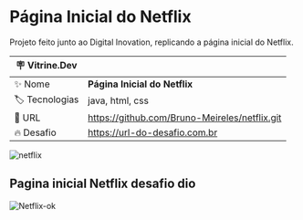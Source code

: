 # Página Inicial do Netflix

Projeto feito junto ao Digital Inovation, replicando a página inicial do Netflix.

| :placard: Vitrine.Dev |     |
| -------------  | --- |
| :sparkles: Nome        | **Página Inicial do Netflix**
| :label: Tecnologias | java, html, css
| :rocket: URL         | https://github.com/Bruno-Meireles/netflix.git
| :fire: Desafio     | https://url-do-desafio.com.br

<!-- Inserir imagem com a #vitrinedev ao final do link -->
  
![netflix](https://user-images.githubusercontent.com/88012503/191636624-9697869a-05ab-4620-9f46-2ad0d8c84db9.png)

## Pagina inicial Netflix desafio dio


![Netflix-ok](https://user-images.githubusercontent.com/88012503/191636733-b33af90c-9865-45d8-9919-d063563f1c5d.jpg)
